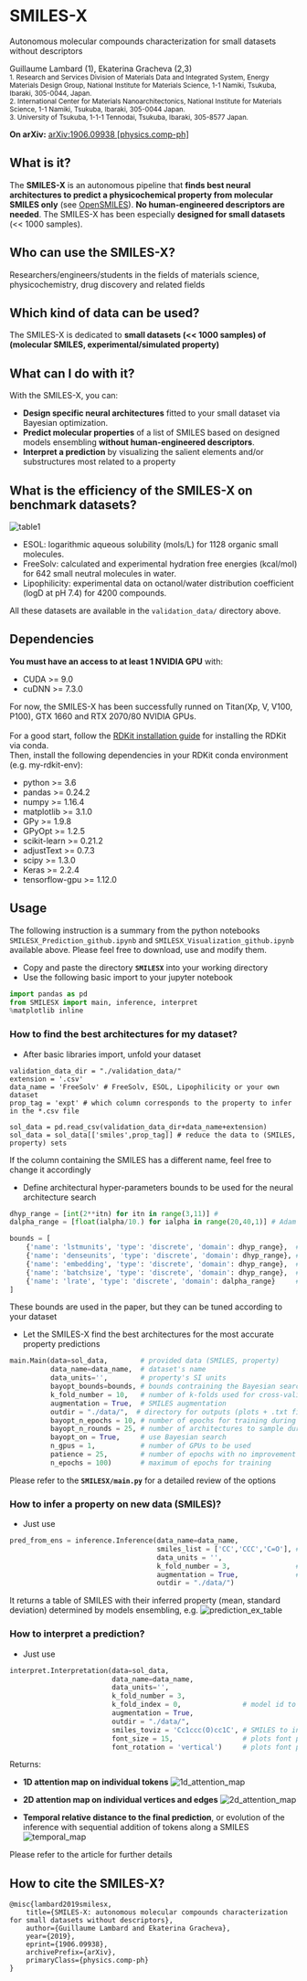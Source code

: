 # SMILES-X
Autonomous molecular compounds characterization for small datasets without descriptors</br>

Guillaume Lambard (1), Ekaterina Gracheva (2,3)</br>
<sub>1. Research and Services Division of Materials Data and Integrated System, Energy Materials Design Group, National Institute for Materials Science, 1-1 Namiki, Tsukuba, Ibaraki, 305-0044, Japan.</sub></br>
<sub>2. International Center for Materials Nanoarchitectonics, National Institute for Materials Science, 1-1 Namiki, Tsukuba, Ibaraki, 305-0044 Japan.</sub></br>
<sub>3. University of Tsukuba, 1-1-1 Tennodai, Tsukuba, Ibaraki, 305-8577 Japan.</sub></br>

**On arXiv:** [	arXiv:1906.09938 [physics.comp-ph]](https://arxiv.org/abs/1906.09938)

## What is it?
The **SMILES-X** is an autonomous pipeline that **finds best neural architectures to predict a physicochemical property from molecular SMILES only** (see [OpenSMILES](http://opensmiles.org/opensmiles.html)). **No human-engineered descriptors are needed**. The SMILES-X has been especially **designed for small datasets** (<< 1000 samples). 

## Who can use the SMILES-X?
Researchers/engineers/students in the fields of materials science, physicochemistry, drug discovery and related fields
 
## Which kind of data can be used?
The SMILES-X is dedicated to **small datasets (<< 1000 samples) of (molecular SMILES, experimental/simulated property)**

## What can I do with it?
With the SMILES-X, you can:
* **Design specific neural architectures** fitted to your small dataset via Bayesian optimization.
* **Predict molecular properties** of a list of SMILES based on designed models ensembling **without human-engineered descriptors**.
* **Interpret a prediction** by visualizing the salient elements and/or substructures most related to a property

## What is the efficiency of the SMILES-X on benchmark datasets?
![table1](/images/Table1_SMILESX_paper.png)

* ESOL: logarithmic aqueous solubility (mols/L) for 1128 organic small molecules.
* FreeSolv: calculated and experimental hydration free energies (kcal/mol) for 642 small neutral molecules in water.
* Lipophilicity: experimental data on octanol/water distribution coefficient (logD at pH 7.4) for 4200 compounds. 

All these datasets are available in the `validation_data/` directory above. 

## Dependencies
**You must have an access to at least 1 NVIDIA GPU** with:</br>
* CUDA >= 9.0
* cuDNN >= 7.3.0

For now, the SMILES-X has been successfully runned on Titan(Xp, V, V100, P100), GTX 1660 and RTX 2070/80 NVIDIA GPUs.</br>
</br>
For a good start, follow the [RDKit installation guide](https://www.rdkit.org/docs/Install.html) for installing the RDKit via conda.</br>
Then, install the following dependencies in your RDKit conda environment (e.g. my-rdkit-env):</br>
* python >= 3.6
* pandas >= 0.24.2
* numpy >= 1.16.4
* matplotlib >= 3.1.0
* GPy >= 1.9.8
* GPyOpt >= 1.2.5
* scikit-learn >= 0.21.2
* adjustText >= 0.7.3
* scipy >= 1.3.0
* Keras >= 2.2.4
* tensorflow-gpu >= 1.12.0

## Usage
The following instruction is a summary from the python notebooks `SMILESX_Prediction_github.ipynb` and `SMILESX_Visualization_github.ipynb` available above. Please feel free to download, use and modify them. 

* Copy and paste the directory **`SMILESX`** into your working directory
* Use the following basic import to your jupyter notebook
```python
import pandas as pd
from SMILESX import main, inference, interpret
%matplotlib inline
```

### How to find the best architectures for my dataset?
* After basic libraries import, unfold your dataset
```
validation_data_dir = "./validation_data/"
extension = '.csv'
data_name = 'FreeSolv' # FreeSolv, ESOL, Lipophilicity or your own dataset
prop_tag = 'expt' # which column corresponds to the property to infer in the *.csv file

sol_data = pd.read_csv(validation_data_dir+data_name+extension)
sol_data = sol_data[['smiles',prop_tag]] # reduce the data to (SMILES, property) sets
```
If the column containing the SMILES has a different name, feel free to change it accordingly

* Define architectural hyper-parameters bounds to be used for the neural architecture search
```python
dhyp_range = [int(2**itn) for itn in range(3,11)] # 
dalpha_range = [float(ialpha/10.) for ialpha in range(20,40,1)] # Adam's learning rate = 10^(-dalpha_range)

bounds = [
    {'name': 'lstmunits', 'type': 'discrete', 'domain': dhyp_range},  # number of LSTM units
    {'name': 'denseunits', 'type': 'discrete', 'domain': dhyp_range}, # number of Dense units
    {'name': 'embedding', 'type': 'discrete', 'domain': dhyp_range},  # number of Embedding dimensions
    {'name': 'batchsize', 'type': 'discrete', 'domain': dhyp_range},  # batch size per epoch during training
    {'name': 'lrate', 'type': 'discrete', 'domain': dalpha_range}     # Adam's learning rate 10^(-dalpharange) 
]
```
These bounds are used in the paper, but they can be tuned according to your dataset

* Let the SMILES-X find the best architectures for the most accurate property predictions
```python
main.Main(data=sol_data,        # provided data (SMILES, property)
          data_name=data_name,  # dataset's name
          data_units='',        # property's SI units
          bayopt_bounds=bounds, # bounds contraining the Bayesian search of neural architectures
          k_fold_number = 10,   # number of k-folds used for cross-validation
          augmentation = True,  # SMILES augmentation
          outdir = "./data/",  # directory for outputs (plots + .txt files)
          bayopt_n_epochs = 10, # number of epochs for training during Bayesian search
          bayopt_n_rounds = 25, # number of architectures to sample during Bayesian search 
          bayopt_on = True,     # use Bayesian search
          n_gpus = 1,           # number of GPUs to be used
          patience = 25,        # number of epochs with no improvement after which training will be stopped
          n_epochs = 100)       # maximum of epochs for training
```
Please refer to the **`SMILESX/main.py`** for a detailed review of the options 

### How to infer a property on new data (SMILES)?
* Just use
```python
pred_from_ens = inference.Inference(data_name=data_name, 
                                    smiles_list = ['CC','CCC','C=O'], # new list of SMILES to characterize
                                    data_units = '',
                                    k_fold_number = 3,                # number of k-folds used for inference
                                    augmentation = True,              # with SMILES augmentation
                                    outdir = "./data/")
```

It returns a table of SMILES with their inferred property (mean, standard deviation) determined by models ensembling, e.g.
![prediction_ex_table](/images/Prediction_Ex_SMILESX_paper.png)

### How to interpret a prediction?
* Just use
```python
interpret.Interpretation(data=sol_data, 
                         data_name=data_name, 
                         data_units='', 
                         k_fold_number = 3,
                         k_fold_index = 0,               # model id to use for interpretation
                         augmentation = True, 
                         outdir = "./data/", 
                         smiles_toviz = 'Cc1ccc(O)cc1C', # SMILES to interpret
                         font_size = 15,                 # plots font parameter
                         font_rotation = 'vertical')     # plots font parameter
```

Returns:
* **1D attention map on individual tokens**
![1d_attention_map](/images/Interpretation_1D_FreeSolv_SAMPL_seed_17730.png)

* **2D attention map on individual vertices and edges**
![2d_attention_map](/images/Interpretation_2D_FreeSolv_SAMPL_seed_17730.png)

* **Temporal relative distance to the final prediction**, or evolution of the inference with sequential addition of tokens along a SMILES
![temporal_map](/images/Interpretation_temporal_FreeSolv_SAMPL_seed_17730.png)

Please refer to the article for further details

## How to cite the SMILES-X?
```
@misc{lambard2019smilesx,
    title={SMILES-X: autonomous molecular compounds characterization for small datasets without descriptors},
    author={Guillaume Lambard and Ekaterina Gracheva},
    year={2019},
    eprint={1906.09938},
    archivePrefix={arXiv},
    primaryClass={physics.comp-ph}
}
```
